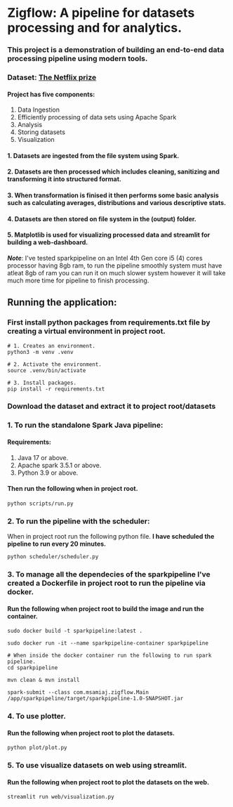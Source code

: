 # Zigflow: A pipeline for datasets processing and for analytics.

### This project is a demonstration of building an end-to-end data processing pipeline using modern tools.

### Dataset: [The Netflix prize](https://www.kaggle.com/datasets/netflix-inc/netflix-prize-data)

#### Project has five components:

1. Data Ingestion
2. Efficiently processing of data sets using Apache Spark
3. Analysis
4. Storing datasets
5. Visualization

#### 1. Datasets are ingested from the file system using Spark.

#### 2. Datasets are then processed which includes cleaning, sanitizing and transforming it into structured format.

#### 3. When transformation is finised it then performs some basic analysis such as calculating averages, distributions and various descriptive stats.

#### 4. Datasets are then stored on file system in the (output) folder.

#### 5. Matplotlib is used for visualizing processed data and streamlit for building a web-dashboard.

**_Note_**: I've tested sparkpipeline on an Intel 4th Gen core i5 (4) cores processor having 8gb ram, to run the pipeline smoothly system must have atleat 8gb of ram you can run it on much slower system however it will take much more time for pipeline to finish processing.

## Running the application:

### First install python packages from requirements.txt file by creating a virtual environment in project root.

```shell
# 1. Creates an environment.
python3 -m venv .venv

# 2. Activate the environment.
source .venv/bin/activate

# 3. Install packages.
pip install -r requirements.txt
```

### Download the dataset and extract it to project root/datasets

### 1. To run the standalone Spark Java pipeline:

#### Requirements:

1. Java 17 or above.
2. Apache spark 3.5.1 or above.
3. Python 3.9 or above.

#### Then run the following when in project root.

```shell
python scripts/run.py
```

### 2. To run the pipeline with the scheduler:

When in project root run the following python file.
**I have scheduled the pipeline to run every 20 minutes.**

```shell
python scheduler/scheduler.py
```

### 3. To manage all the dependecies of the sparkpipeline I've created a Dockerfile in project root to run the pipeline via docker.

#### Run the following when project root to build the image and run the container.

```shell
sudo docker build -t sparkpipeline:latest .

sudo docker run -it --name sparkpipeline-container sparkpipeline

# When inside the docker container run the following to run spark pipeline.
cd sparkpipeline

mvn clean & mvn install

spark-submit --class com.msamiaj.zigflow.Main /app/sparkpipeline/target/sparkpipeline-1.0-SNAPSHOT.jar
```

### 4. To use plotter.

#### Run the following when project root to plot the datasets.

```shell
python plot/plot.py
```

### 5. To use visualize datasets on web using streamlit.

#### Run the following when project root to plot the datasets on the web.

```shell
streamlit run web/visualization.py
```

